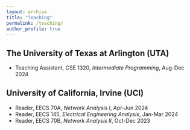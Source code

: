 ```yaml
---
layout: archive
title: "Teaching"
permalink: /teaching/
author_profile: true
---
```


## The University of Texas at Arlington (UTA)

- Teaching Assistant, CSE 1320, *Intermediate Programming*, Aug-Dec 2024
## University of California, Irvine (UCI)
- Reader, EECS 70A, *Network Analysis I*, Apr-Jun 2024
- Reader, EECS 145, *Electrical Engineering Analysis*, Jan-Mar 2024
- Reader, EECS 70B, *Network Analysis II*, Oct-Dec 2023

